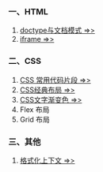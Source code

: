 ### 一、HTML
1. [doctype与文档模式 =>>](./Doctype.md)
2. [iframe =>>](./Iframe.md)

### 二、CSS
1. [CSS 常用代码片段 =>>](./CSSSnippet.md)
2. [CSS经典布局 =>>](./CSSLayout.md)
3. [CSS文字渐变色 =>>](./TextGradient.md)
4. Flex 布局
5. Grid 布局

### 三、其他
1. [格式化上下文 =>>](./FormattingContext.md)